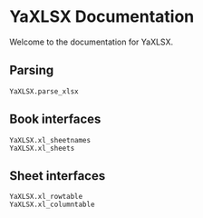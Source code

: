 # YaXLSX Documentation

Welcome to the documentation for YaXLSX.

## Parsing

```@docs
YaXLSX.parse_xlsx
```

## Book interfaces

```@docs
YaXLSX.xl_sheetnames
YaXLSX.xl_sheets
```

## Sheet interfaces

```@docs
YaXLSX.xl_rowtable
YaXLSX.xl_columntable
```
